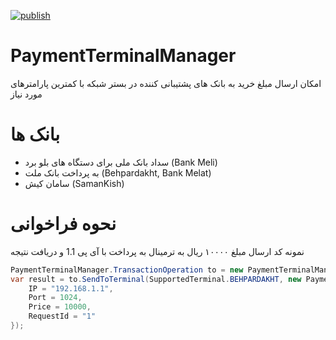 [![publish](https://github.com/amirfahmideh/PaymentTerminalManager/actions/workflows/publish.yml/badge.svg)](https://github.com/amirfahmideh/PaymentTerminalManager/actions/workflows/publish.yml)

# PaymentTerminalManager
امکان ارسال مبلغ خرید به بانک های پشتیبانی کننده در بستر شبکه با کمترین پارامترهای مورد نیاز

# بانک ها 
- سداد بانک ملی برای دستگاه های بلو برد (Bank Meli)
- به پرداخت بانک ملت (Behpardakht, Bank Melat)
- سامان کیش (SamanKish)



# نحوه فراخوانی
نمونه کد ارسال مبلغ ۱۰۰۰۰ ریال به ترمینال به پرداخت با آی پی 1.1 و دریافت نتیجه
```cs
PaymentTerminalManager.TransactionOperation to = new PaymentTerminalManager.TransactionOperation();
var result = to.SendToTerminal(SupportedTerminal.BEHPARDAKHT, new PaymentTerminalManager.dto.SendToTerminal {
    IP = "192.168.1.1",
    Port = 1024,
    Price = 10000,
    RequestId = "1"
});
```